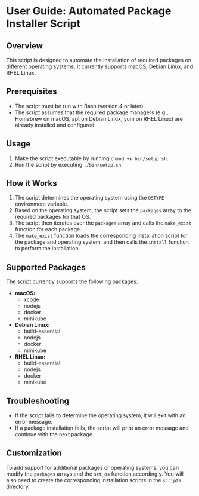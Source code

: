 # User Guide: Automated Package Installer Script

## Overview

This script is designed to automate the installation of required packages on different operating systems. It currently supports macOS, Debian Linux, and RHEL Linux.

## Prerequisites

- The script must be run with Bash (version 4 or later).
- The script assumes that the required package managers (e.g., Homebrew on macOS, apt on Debian Linux, yum on RHEL Linux) are already installed and configured.

## Usage

1. Make the script executable by running `chmod +x bin/setup.sh`.
2. Run the script by executing `./bin/setup.sh`.

## How it Works

1. The script determines the operating system using the `OSTYPE` environment variable.
2. Based on the operating system, the script sets the `packages` array to the required packages for that OS.
3. The script then iterates over the `packages` array and calls the `make_exist` function for each package.
4. The `make_exist` function loads the corresponding installation script for the package and operating system, and then calls the `install` function to perform the installation.

## Supported Packages

The script currently supports the following packages:

- **macOS:**
  - xcode
  - nodejs
  - docker
  - minikube
- **Debian Linux:**
  - build-essential
  - nodejs
  - docker
  - minikube
- **RHEL Linux:**
  - build-essential
  - nodejs
  - docker
  - minikube

## Troubleshooting

- If the script fails to determine the operating system, it will exit with an error message.
- If a package installation fails, the script will print an error message and continue with the next package.

## Customization

To add support for additional packages or operating systems, you can modify the `packages` arrays and the `set_os` function accordingly. You will also need to create the corresponding installation scripts in the `scripts` directory.
